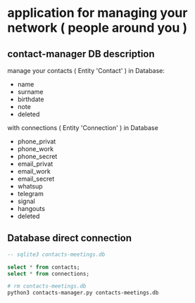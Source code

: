 # application for managing your network ( people around you )

## contact-manager DB description 
manage your contacts ( Entity 'Contact' ) in Database:
* name
* surname
* birthdate
* note
* deleted

with connections ( Entity 'Connection' ) in Database
* phone_privat
* phone_work
* phone_secret
* email_privat
* email_work
* email_secret
* whatsup
* telegram
* signal
* hangouts
* deleted

## Database direct connection
```sql
-- sqlite3 contacts-meetings.db

select * from contacts;
select * from connections;
```

```sh
# rm contacts-meetings.db 
python3 contacts-manager.py contacts-meetings.db
```